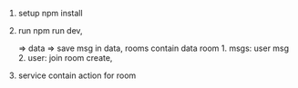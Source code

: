 1. setup
    npm install

2. run
    npm run dev,

    => data => save msg in data, rooms contain data room 
        1. msgs: user msg
        2. user: join room create, 
    
3. service contain action for room